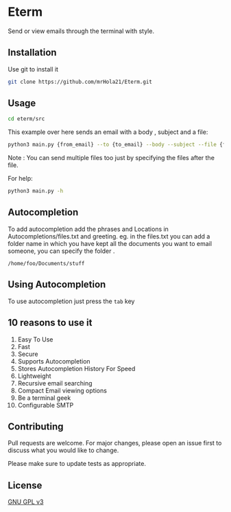 # Eterm

Send or view emails through the terminal with style.

## Installation

Use git to install it

```bash
git clone https://github.com/mrHola21/Eterm.git
```

## Usage

```bash
cd eterm/src
```

This example over here sends an email with a body , subject and a file:

```bash
python3 main.py {from_email} --to {to_email} --body --subject --file {files}
```

Note : You can send multiple files too just by specifying the files after the file.

For help:

```bash
python3 main.py -h
```

## Autocompletion

To add autocompletion add the phrases and Locations in Autocompletions/files.txt and greeting. eg. in the files.txt you
can add a folder name in which you have kept all the documents you want to email someone, you can specify the folder .

```text
/home/foo/Documents/stuff
```

## Using Autocompletion

To use autocompletion just press the `tab` key

## 10 reasons to use it

1) Easy To Use
2) Fast
3) Secure
4) Supports Autocompletion
5) Stores Autocompletion History For Speed
6) Lightweight
7) Recursive email searching
8) Compact Email viewing options
9) Be a terminal geek
10) Configurable SMTP

## Contributing

Pull requests are welcome. For major changes, please open an issue first to discuss what you would like to change.

Please make sure to update tests as appropriate.

## License

[GNU GPL v3](https://choosealicense.com/licenses/gpl-3.0/)

